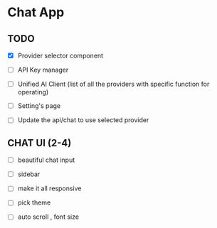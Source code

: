 # Chat App

## TODO

- [X] Provider selector component 
- [ ] API Key manager
- [ ] Unified AI Client (list of all the providers with specific function for operating)
- [ ] Setting's page
- [ ] Update the api/chat to use selected provider



## CHAT UI (2-4)
- [ ] beautiful chat input 
- [ ] sidebar 
- [ ] make it all responsive
- [ ] pick theme
- [ ] auto scroll , font size

 
 

 